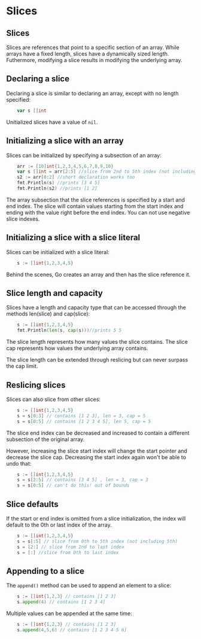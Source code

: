 # Slices

## Slices

Slices are references that point to a specific section of an array. While arrays have a fixed length, slices have a dynamically sized length. Futhermore, modifying a slice results in modifying the underlying array.

## Declaring a slice


Declaring a slice is similar to declaring an array, except with no length specified:

```go
    var s []int
```

Unitialized slices have a value of `nil`.

## Initializing a slice with an array

Slices can be initialized by specifying a subsection of an array:

```go
    arr := [10]int{1,2,3,4,5,6,7,8,9,10}
    var s []int = arr[2:5] //slice from 2nd to 5th index (not including 5th)
    s2 := arr[0:2] //short declaration works too
    fmt.Println(s) //prints [3 4 5]
    fmt.Println(s2) //prints [1 2]
```

The array subsection that the slice references is specified by a start and end index. The slice will contain values starting from the start index and ending with the value right before the end index. You can not use negative slice indexes.

## Initializing a slice with a slice literal

Slices can be initialized with a slice literal:

```go
	s := []int{1,2,3,4,5}
```

Behind the scenes, Go creates an array and then has the slice reference it.


## Slice length and capacity

Slices have a length and capacity type that can be accessed through the methods len(slice) and cap(slice):

```go
    s := []int{1,2,3,4,5}
    fmt.Println(len(s, cap(s)))//prints 5 5
```

The slice length represents how many values the slice contains. The slice cap represents how values the underlying array contains.

The slice length can be extended through reslicing but can never surpass the cap limit.

## Reslicing slices

Slices can also slice from other slices:

```go
	s := []int{1,2,3,4,5}
    s = s[0:3] // contains [1 2 3], len = 3, cap = 5
    s = s[0:5] // contains [1 2 3 4 5], len 5, cap = 5
```

The slice end index can be decreased and increased to contain a different subsection of the original array.

However, increasing the slice start index will change the start pointer and decrease the slice cap. Decreasing the start index again won't be able to undo that:

```go
	s := []int{1,2,3,4,5}
    s = s[2:5] // contains [3 4 5] , len = 3, cap = 3
    s = s[0:5] // can't do this! out of bounds 
```

## Slice defaults

If the start or end index is omitted from a slice initialization, the index will default to the 0th or last index of the array.

```go
    s := []int{1,2,3,4,5}
    s = s[:5] // slice from 0th to 5th index (not including 5th)
    s = [2:] // slice from 2nd to last index
    s = [:] //slice from 0th to last index
```

## Appending to a slice

The `append()` method can be used to append an element to a slice:

```go
    s := []int{1,2,3} // contains [1 2 3]
    s.append(4) // contains [1 2 3 4]
```

Multiple values can be appended at the same time:

```go
    s := []int{1,2,3} // contains [1 2 3]
    s.append(4,5,6) // contains [1 2 3 4 5 6]
```

